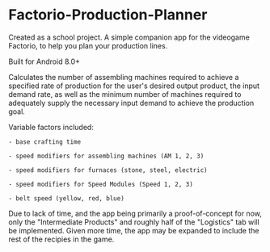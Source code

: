 # Factorio-Production-Planner

Created as a school project. A simple companion app for the videogame Factorio, to help you plan your production lines. 

Built for Android 8.0+

Calculates the number of assembling machines required to achieve a specified rate of production for the user's desired output product, the input demand rate, as well as the minimum number of machines required to adequately supply the necessary input demand to achieve the production goal.

Variable factors included:

	- base crafting time
	
	- speed modifiers for assembling machines (AM 1, 2, 3)
	
	- speed modifiers for furnaces (stone, steel, electric)
	
	- speed modifiers for Speed Modules (Speed 1, 2, 3)
	
	- belt speed (yellow, red, blue)

Due to lack of time, and the app being primarily a proof-of-concept for now, only the "Intermediate Products" and roughly half of the "Logistics" tab will be implemented. Given more time, the app may be expanded to include the rest of the recipies in the game.
